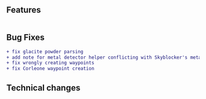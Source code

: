 ## Features

```diff
```

## Bug Fixes

```diff
+ fix glacite powder parsing
+ add note for metal detector helper conflicting with Skyblocker's metal detector helper
+ fix wrongly creating waypoints
+ fix Corleone waypoint creation
```

## Technical changes

```diff
```

